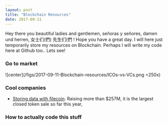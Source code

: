 ```yaml
---
layout: post
title: "Blockchain Resources"
date: 2017-09-11
---
```


Hey there you beautiful ladies and gentlemen, señoras y señores, damen und herren, 女士们(們) 先生们(們 ! Hope you have a great day. 
I will here just temporarily store my resources on Blockchain. Perhaps I will write my code here at Github too.. Lets see!


### Go to market 



![center](/figs/2017-09-11-Blockchain-resources/ICOs-vs-VCs.png =250x)



### Cool companies

* [Storing data with filecoin](https://filecoin.io/). Raising more than $257M, it is the largest closed token sale so far this year,





### How to actually code this stuff
